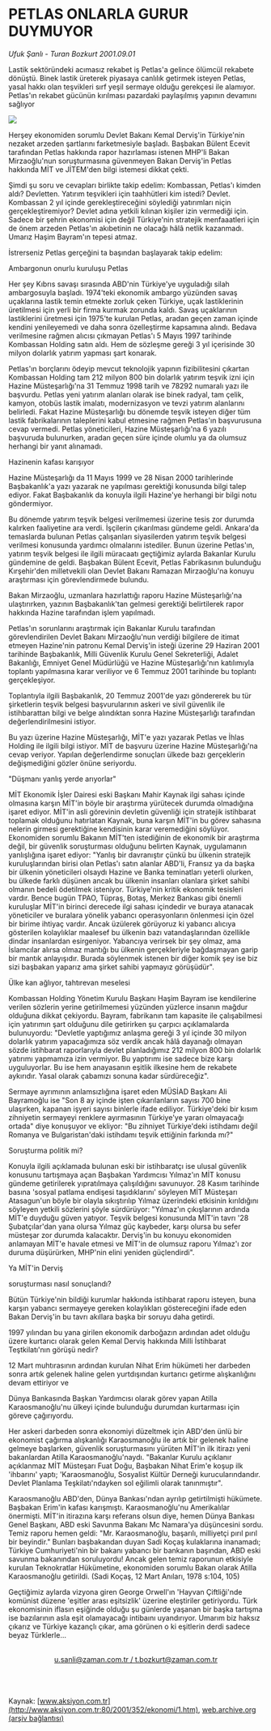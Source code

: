 # PETLAS ONLARLA GURUR DUYMUYOR

*Ufuk Şanlı - Turan Bozkurt 2001.09.01*

<div>
 <p class="spot">
  Lastik  sektöründeki  acımasız rekabet iş  Petlas'a gelince  ölümcül rekabete dönüştü. Binek lastik üreterek piyasaya canlılık getirmek isteyen Petlas, yasal hakkı olan teşvikleri sırf yeşil sermaye olduğu gerekçesi ile alamıyor. Petlas'ın rekabet gücünün kırılması pazardaki paylaşılmış yapının devamını sağlıyor
 </p>
 <p class="metin">
 </p>
 <img border="0" src="/web/20020329155519im_/http://www.aksiyon.com.tr/2001/352/resimler/petlas.jpg"/>
 <p class="metin">
  Herşey ekonomiden sorumlu Devlet Bakanı Kemal Derviş'in Türkiye'nin nezaket arzeden şartlarını farketmesiyle başladı. Başbakan Bülent Ecevit tarafından Petlas hakkında rapor hazırlaması istenen MHP'li Bakan Mirzaoğlu'nun soruşturmasına güvenmeyen Bakan Derviş'in Petlas hakkında MİT ve JİTEM'den bilgi istemesi dikkat çekti.
 </p>
 <p class="metin">
  Şimdi şu soru ve cevapları birlikte takip edelim: Kombassan, Petlas'ı kimden aldı? Devletten. Yatırım teşvikleri için taahhütleri kim istedi? Devlet. Kombassan 2 yıl içinde gerekleştireceğini söylediği yatırımları niçin gerçekleştiremiyor? Devlet adına yetkili kılınan kişiler  izin vermediği için. Sadece bir şehrin ekonomisi için değil Türkiye'nin stratejik menfaaatleri için de önem arzeden Petlas'ın akıbetinin ne olacağı hâlâ netlik kazanmadı. Umarız Haşim Bayram'ın tepesi atmaz.
 </p>
 <p class="metin">
  İstrerseniz Petlas gerçeğini ta başından başlayarak takip edelim:
 </p>
 <p class="metin">
  Ambargonun onurlu kuruluşu Petlas
 </p>
 <p class="metin">
  Her şey Kıbrıs savaşı sırasında ABD'nin Türkiye'ye uyguladığı silah ambargosuyla başladı. 1974'teki ekonomik ambargo yüzünden savaş uçaklarına lastik temin etmekte zorluk çeken Türkiye, uçak lastiklerinin üretilmesi için yerli bir firma kurmak zorunda kaldı. Savaş uçaklarının lastiklerini üretmesi için 1975'te kurulan Petlas, aradan geçen zaman içinde kendini yenileyemedi ve daha sonra özelleştirme kapsamına alındı. Bedava verilmesine rağmen alıcısı çıkmayan Petlas'ı 5 Mayıs 1997 tarihinde Kombassan Holding satın aldı. Hem de sözleşme gereği 3 yıl içerisinde 30 milyon dolarlık yatırım yapması şart konarak.
 </p>
 <p class="metin">
  Petlas'ın borçlarını ödeyip mevcut teknolojik yapının fizibilitesini çıkartan Kombassan Holding tam 212 milyon 800 bin dolarlık yatırım teşvik izni için Hazine Müsteşarlığı'na 31 Temmuz 1998 tarih ve 78292 numaralı yazı ile başvurdu. Petlas yeni yatırım alanları olarak ise binek radyal, tam çelik, kamyon, otobüs lastik imalatı, modernizasyon ve tevzi yatırım alanlarını belirledi. Fakat Hazine Müsteşarlığı bu dönemde teşvik isteyen diğer tüm lastik fabrikalarının taleplerini kabul etmesine rağmen Petlas'ın başvurusuna cevap vermedi. Petlas yöneticileri, Hazine Müsteşarlığı'na 6 yazılı başvuruda bulunurken, aradan geçen süre içinde olumlu ya da olumsuz herhangi bir yanıt alınamadı.
 </p>
 <p class="metin">
  Hazinenin kafası karışıyor
 </p>
 <p class="metin">
  Hazine Müsteşarlığı da 11 Mayıs 1999 ve 28 Nisan 2000 tarihlerinde Başbakanlık'a yazı yazarak ne yapılması gerektiği konusunda bilgi talep ediyor. Fakat Başbakanlık da konuyla ilgili Hazine'ye herhangi bir bilgi notu göndermiyor.
 </p>
 <p class="metin">
  Bu dönemde yatırım teşvik belgesi verilmemesi üzerine tesis zor durumda kalırken faaliyetine ara verdi. İşçilerin çıkarılması gündeme geldi. Ankara'da temaslarda bulunan Petlas çalışanları siyasilerden yatırım teşvik belgesi verilmesi konusunda yardımcı olmalarını istediler. Bunun üzerine Petlas'ın, yatırım teşvik belgesi ile ilgili müracaatı geçtiğimiz aylarda Bakanlar Kurulu gündemine de geldi. Başbakan Bülent Ecevit, Petlas Fabrikasının bulunduğu Kırşehir'den milletvekili olan Devlet Bakanı Ramazan Mirzaoğlu'na konuyu araştırması için görevlendirmede bulundu.
 </p>
 <p class="metin">
  Bakan Mirzaoğlu, uzmanlara hazırlattığı raporu Hazine Müsteşarlığı'na ulaştırırken, yazının Başbakanlık'tan gelmesi gerektiği belirtilerek rapor hakkında Hazine tarafından işlem yapılmadı.
 </p>
 <p class="metin">
  Petlas'ın sorunlarını araştırmak için Bakanlar Kurulu tarafından görevlendirilen Devlet Bakanı Mirzaoğlu'nun verdiği bilgilere de itimat etmeyen Hazine'nin patronu Kemal Derviş'in isteği üzerine 29 Haziran 2001 tarihinde Başbakanlık, Milli Güvenlik Kurulu Genel Sekreterliği, Adalet Bakanlığı, Emniyet Genel Müdürlüğü ve Hazine Müsteşarlığı'nın katılımıyla toplantı yapılmasına karar veriliyor ve 6 Temmuz 2001 tarihinde bu toplantı gerçekleşiyor.
 </p>
 <p class="metin">
  Toplantıyla ilgili Başbakanlık, 20 Temmuz 2001'de yazı göndererek bu tür şirketlerin teşvik belgesi başvurularının askeri ve sivil güvenlik ile istihbarattan bilgi ve belge alındıktan sonra Hazine Müsteşarlığı tarafından değerlendirilmesini istiyor.
 </p>
 <p class="metin">
  Bu yazı üzerine Hazine Müsteşarlığı, MİT'e yazı yazarak Petlas ve İhlas Holding ile ilgili bilgi istiyor. MİT de başvuru üzerine Hazine Müsteşarlığı'na cevap veriyor. Yapılan değerlendirme sonuçları ülkede bazı gerçeklerin değişmediğini gözler önüne seriyordu.
 </p>
 <p class="metin">
  "Düşmanı yanlış yerde arıyorlar"
 </p>
 <p class="metin">
  MİT Ekonomik İşler Dairesi eski Başkanı Mahir Kaynak ilgi sahası içinde olmasına karşın MİT'in böyle bir araştırma yürütecek durumda olmadığına işaret ediyor. MİT'in asli görevinin devletin güvenliği için stratejik istihbarat toplamak olduğunu hatırlatan Kaynak, buna karşın MİT'in bu görev sahasına nelerin girmesi gerektiğine kendisinin karar veremediğini söylüyor. Ekonomiden sorumlu Bakanın MİT'ten istediğinin de ekonomik bir araştırma değil, bir güvenlik soruşturması olduğunu belirten Kaynak, uygulamanın yanlışlığına işaret ediyor: "Yanlış bir davranıştır çünkü bu ülkenin stratejik kuruluşlarından birisi olan Petlas'ı satın alanlar ABD'li, Fransız ya da başka bir ülkenin yöneticileri olsaydı Hazine ve Banka teminatları yeterli olurken, bu ülkede farklı düşünen ancak bu ülkenin insanları olanlara şirket sahibi olmanın bedeli ödetilmek isteniyor. Türkiye'nin kritik ekonomik tesisleri vardır. Bence bugün TPAO, Tüpraş, Botaş, Merkez Bankası gibi önemli kuruluşlar MİT'in birinci derecede ilgi sahası içindedir ve buraya atanacak yöneticiler ve buralara yönelik yabancı operasyonların önlenmesi için özel bir birime ihtiyaç vardır. Ancak üzülerek görüyoruz ki yabancı alıcıya gösterilen kolaylıklar maalesef bu ülkenin bazı vatandaşlarından özellikle dindar insanlardan esirgeniyor. Yabancıya verirsek bir şey olmaz, ama İslamcılar alırsa olmaz mantığı bu ülkenin gerçekleriyle bağdaşmayan garip bir mantık anlayışıdır. Burada söylenmek istenen bir diğer komik şey ise biz sizi başbakan yaparız ama şirket sahibi yapmayız görüşüdür".
 </p>
 <p class="metin">
  Ülke kan ağlıyor, tahtırevan meselesi
 </p>
 <p class="metin">
  Kombassan Holding Yönetim Kurulu Başkanı Haşim Bayram ise kendilerine verilen sözlerin yerine getirilmemesi yüzünden yüzlerce insanın mağdur olduğuna dikkat çekiyordu. Bayram, fabrikanın tam kapasite ile çalışabilmesi için yatırımın şart olduğunu dile getirirken şu çarpıcı açıklamalarda bulunuyordu: "Devletle yaptığımız anlaşma gereği 3 yıl içinde 30 milyon dolarlık yatırım yapacağımıza söz verdik ancak hâlâ dayanağı olmayan sözde istihbarat raporlarıyla devlet planladığımız 212 milyon 800 bin dolarlık yatırımı yapmamıza izin vermiyor. Bu yaptırımı ise sadece bize karşı uyguluyorlar. Bu ise hem anayasanın eşitlik ilkesine hem de rekabete aykırıdır. Yasal olarak çabamızı sonuna kadar sürdüreceğiz".
 </p>
 <p class="metin">
  Sermaye ayrımının anlamsızlığına işaret eden MÜSİAD Başkanı Ali Bayramoğlu ise "Son 8 ay içinde işten çıkarılanların sayısı 700 bine ulaşırken, kapanan işyeri sayısı binlerle ifade ediliyor. Türkiye'deki bir kısım zihniyetin sermayeyi renklere ayırmasının Türkiye'ye yararı olmayacağı ortada" diye konuşuyor ve ekliyor: "Bu zihniyet Türkiye'deki istihdamı değil Romanya ve Bulgaristan'daki istihdamı teşvik ettiğinin farkında mı?"
 </p>
 <p class="metin">
  Soruşturma politik mi?
 </p>
 <p class="metin">
  Konuyla ilgili açıklamada bulunan eski bir istihbaratçı ise ulusal güvenlik konusunu tartışmaya açan Başbakan Yardımcısı Yılmaz'ın MİT konusu gündeme getirilerek yıpratılmaya çalışıldığını savunuyor. 28 Kasım tarihinde basına 'sosyal patlama endişesi taşıdıklarını' söyleyen MİT Müsteşarı Atasagun'un böyle bir olayla sıkıştırılıp Yılmaz üzerindeki etkisinin kırıldığını söyleyen yetkili sözlerini şöyle sürdürüyor: "Yılmaz'ın çıkışlarının ardında MİT'e duyduğu güven yatıyor. Teşvik belgesi konusunda MİT'in tavrı '28 Şubatçılar'dan yana olursa Yılmaz güç kaybeder, karşı olursa bu sefer müsteşar zor durumda kalacaktır. Derviş'in bu konuyu ekonomiden anlamayan MİT'e havale etmesi ve MİT'in de olumsuz raporu Yılmaz'ı zor duruma düşürürken, MHP'nin elini yeniden güçlendirdi".
 </p>
 <p class="metin">
  Ya MİT'in Derviş
 </p>
 <p class="metin">
  soruşturması nasıl sonuçlandı?
 </p>
 <p class="metin">
  Bütün Türkiye'nin bildiği kurumlar hakkında istihbarat raporu isteyen, buna karşın yabancı sermayeye gereken kolaylıkları göstereceğini ifade eden Bakan Derviş'in bu tavrı akıllara başka bir soruyu daha getirdi.
 </p>
 <p class="metin">
  1997 yılından bu yana girilen ekonomik darboğazın ardından adet olduğu üzere kurtarıcı olarak gelen Kemal Derviş hakkında Milli İstihbarat Teştkilatı'nın görüşü nedir?
 </p>
 <p class="metin">
  12 Mart muhtırasının ardından kurulan Nihat Erim hükümeti her darbeden sonra artık gelenek haline gelen yurtdışından kurtarıcı getirme alışkanlığını devam ettiriyor ve
 </p>
 <p class="metin">
  Dünya Bankasında Başkan Yardımcısı olarak görev yapan Atilla Karaosmanoğlu'nu ülkeyi içinde bulunduğu durumdan kurtarması için göreve çağırıyordu.
 </p>
 <p class="metin">
  Her askeri darbeden sonra ekonomiyi düzeltmek için ABD'den ünlü bir ekonomist çağırma alışkanlığı Karaosmanoğlu ile artık bir gelenek haline gelmeye başlarken, güvenlik soruşturmasını yürüten MİT'in ilk itirazı yeni bakanlardan Atilla Karaosmanoğlu'naydı. "Bakanlar Kurulu açıklanır açıklanmaz MİT Müsteşarı Fuat Doğu, Başbakan Nihat Erim'e koşup ilk 'ihbarını' yaptı; 'Karaosmanoğlu, Sosyalist Kültür Derneği kurucularındandır. Devlet Planlama Teşkilatı'ndayken sol eğilimli olarak tanınmıştır".
 </p>
 <p class="metin">
  Karaosmanoğlu ABD'den, Dünya Bankası'ndan ayrılıp getirtilmişti hükümete. Başbakan Erim'in kafası karışmıştı. Karaosmanoğlu'nu Amerikalılar önermişti. MİT'in itirazına karşı referans olsun diye, hemen Dünya Bankası Genel Başkanı, ABD eski Savunma Bakanı Mc Namara'ya düşüncesini sordu. Temiz raporu hemen geldi: "Mr. Karaosmanoğlu, başarılı, milliyetçi pırıl pırıl bir beyindir." Bunları başbakandan duyan Sadi Koçaş kulaklarına inanamadı; Türkiye Cumhuriyeti'nin bir bakanı yabancı bir bankanın başından, ABD eski savunma bakanından soruluyordu! Ancak gelen temiz raporunun etkisiyle kurulan Teknokratlar Hükümetine, ekonomiden sorumlu Bakan olarak Atilla Karaosmanoğlu getirildi. (Sadi Koçaş, 12 Mart Anıları, 1978 s:104, 105)
 </p>
 <p class="metin">
  Geçtiğimiz aylarda vizyona giren George Orwell'ın 'Hayvan Çiftliği'nde komünist düzene 'eşitler arası eşitsizlik' üzerine eleştiriler getiriyordu. Türk ekonomisinin iflasın eşiğinde olduğu şu günlerde yaşanan bir başka tartışma ise bazılarının asla eşit olamayacağı intibaını uyandırıyor. Umarım biz haksız çıkarız ve Türkiye kazançlı çıkar, ama görünen o ki eşitlerin derdi sadece beyaz Türklerle...
 </p>
 <br/>
 <center>
  <a class="anaorta" href="http://web.archive.org/web/20020329155519/mailto:u.sanli@zaman.com.tr /  t.bozkurt@zaman.com.tr">
   u.sanli@zaman.com.tr /  t.bozkurt@zaman.com.tr
  </a>
 </center>
 <br/>
 <br/>
 <br/>
</div>

Kaynak: [www.aksiyon.com.tr](http://www.aksiyon.com.tr:80/2001/352/ekonomi/1.htm), [web.archive.org (arşiv bağlantısı)](http://web.archive.org/web/20020329155519/http://www.aksiyon.com.tr:80/2001/352/ekonomi/1.htm)
